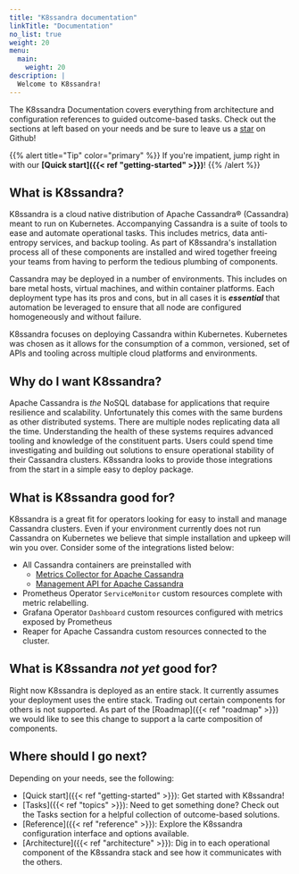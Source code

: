 ```yaml
---
title: "K8ssandra documentation"
linkTitle: "Documentation"
no_list: true
weight: 20
menu:
  main:
    weight: 20
description: |
  Welcome to K8ssandra!
---
```


The K8ssandra Documentation covers everything from architecture and configuration references to guided outcome-based tasks. Check out the sections at left based on your needs and be sure to leave us a <a class="github-button" href="https://github.com/k8ssandra/k8ssandra" data-icon="octicon-star" aria-label="Star k8ssandra/k8ssandra on GitHub">star</a> on Github!

{{% alert title="Tip" color="primary" %}}
If you're impatient, jump right in with our **[Quick start]({{< ref "getting-started" >}})**!
{{% /alert %}}

## What is K8ssandra?

K8ssandra is a cloud native distribution of Apache Cassandra® (Cassandra) meant to run on Kubernetes. Accompanying Cassandra is a suite of tools to ease and automate operational tasks. This includes metrics, data anti-entropy services, and backup tooling. As part of K8ssandra's installation process all of these components are installed and wired together freeing your teams from having to perform the tedious plumbing of components.

Cassandra may be deployed in a number of environments. This includes on bare metal hosts, virtual machines, and within container platforms. Each deployment type has its pros and cons, but in all cases it is **_essential_** that automation be leveraged to ensure that all node are configured homogeneously and without failure.

K8ssandra focuses on deploying Cassandra within Kubernetes. Kubernetes was chosen as it allows for the consumption of a common, versioned, set of APIs and tooling across multiple cloud platforms and environments.

## Why do I want K8ssandra?

Apache Cassandra is _the_ NoSQL database for applications that require resilience and scalability. Unfortunately this comes with the same burdens as other distributed systems. There are multiple nodes replicating data all the time. Understanding the health of these systems requires advanced tooling and knowledge of the constituent parts. Users could spend time investigating and building out solutions to ensure operational stability of their Cassandra clusters. K8ssandra looks to provide those integrations from the start in a simple easy to deploy package.

## What is K8ssandra good for?

K8ssandra is a great fit for operators looking for easy to install and manage Cassandra clusters. Even if your environment currently does not run Cassandra on Kubernetes we believe that simple installation and upkeep will win you over. Consider some of the integrations listed below:

* All Cassandra containers are preinstalled with
  * [Metrics Collector for Apache Cassandra](https://github.com/datastax/metric-collector-for-apache-cassandra)
  * [Management API for Apache Cassandra](https://github.com/datastax/management-api-for-apache-cassandra)
* Prometheus Operator `ServiceMonitor` custom resources complete with metric relabelling.
* Grafana Operator `Dashboard` custom resources configured with metrics exposed by Prometheus
* Reaper for Apache Cassandra custom resources connected to the cluster.

## What is K8ssandra *not yet* good for?

Right now K8ssandra is deployed as an entire stack. It currently assumes your deployment uses the entire stack. Trading out certain components for others is not supported. As part of the [Roadmap]({{< ref "roadmap" >}}) we would like to see this change to support a la carte composition of components.

## Where should I go next?

Depending on your needs, see the following:

* [Quick start]({{< ref "getting-started" >}}): Get started with K8ssandra!
* [Tasks]({{< ref "topics" >}}): Need to get something done? Check out the Tasks section for a helpful collection of outcome-based solutions.
* [Reference]({{< ref "reference" >}}): Explore the K8ssandra configuration interface and options available.
* [Architecture]({{< ref "architecture" >}}): Dig in to each operational component of the K8ssandra stack and see how it communicates with the others.
